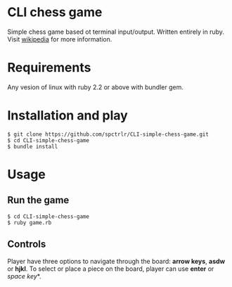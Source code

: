 # CLI chess game
Simple chess game based ot terminal input/output. Written entirely in ruby. Visit [wikipedia](https://en.wikipedia.org/wiki/Chess) for more information.

# Requirements
Any vesion of linux with ruby 2.2 or above with bundler gem.

# Installation and play
`$ git clone https://github.com/spctrlr/CLI-simple-chess-game.git`<br>
`$ cd CLI-simple-chess-game`<br>
`$ bundle install`<br>

# Usage
## Run the game
`$ cd CLI-simple-chess-game`<br>
`$ ruby game.rb`<br>

## Controls
Player have three options to navigate through the board: **arrow keys**, **asdw** or **hjkl**. To select or place a piece on the board, player can use **enter** or **space* key**.
